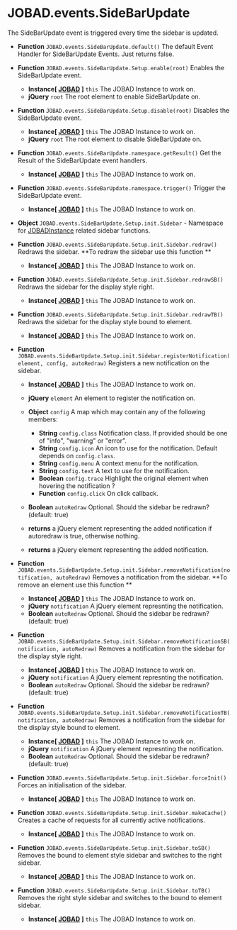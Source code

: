 # JOBAD.events.SideBarUpdate

The SideBarUpdate event is triggered every time the sidebar is updated. 

* **Function** `JOBAD.events.SideBarUpdate.default()` The default Event Handler for SideBarUpdate Events. Just returns false. 

* **Function** `JOBAD.events.SideBarUpdate.Setup.enable(root)` Enables the SideBarUpdate event. 
	* **Instance[ [JOBAD](../JOBADInstance/index.md) ]** `this` The JOBAD Instance to work on. 
	* **jQuery** `root` The root element to enable SideBarUpdate on. 
* **Function** `JOBAD.events.SideBarUpdate.Setup.disable(root)` Disables the SideBarUpdate event. 
	* **Instance[ [JOBAD](../JOBADInstance/index.md) ]** `this` The JOBAD Instance to work on. 
	* **jQuery** `root` The root element to disable SideBarUpdate on. 

* **Function** `JOBAD.events.SideBarUpdate.namespace.getResult()` Get the Result of the SideBarUpdate event handlers. 
	* **Instance[ [JOBAD](../JOBADInstance/index.md) ]** `this` The JOBAD Instance to work on. 

* **Function** `JOBAD.events.SideBarUpdate.namespace.trigger()` Trigger the SideBarUpdate event. 
	* **Instance[ [JOBAD](../JOBADInstance/index.md) ]** `this` The JOBAD Instance to work on. 

* **Object** `JOBAD.events.SideBarUpdate.Setup.init.Sidebar` - Namespace for [JOBADInstance](../JOBADInstance/index.md) related sidebar functions. 

* **Function** `JOBAD.events.SideBarUpdate.Setup.init.Sidebar.redraw()` Redraws the sidebar. **To redraw the sidebar use this function **
	* **Instance[ [JOBAD](../JOBADInstance/index.md) ]** `this` The JOBAD Instance to work on. 
* **Function** `JOBAD.events.SideBarUpdate.Setup.init.Sidebar.redrawSB()` Redraws the sidebar for the display style right. 
	* **Instance[ [JOBAD](../JOBADInstance/index.md) ]** `this` The JOBAD Instance to work on. 
* **Function** `JOBAD.events.SideBarUpdate.Setup.init.Sidebar.redrawTB()` Redraws the sidebar for the display style bound to element. 
	* **Instance[ [JOBAD](../JOBADInstance/index.md) ]** `this` The JOBAD Instance to work on. 

* **Function** `JOBAD.events.SideBarUpdate.Setup.init.Sidebar.registerNotification(element, config, autoRedraw)` Registers a new notification on the sidebar. 
	* **Instance[ [JOBAD](../JOBADInstance/index.md) ]** `this` The JOBAD Instance to work on. 
	* **jQuery** `element` An element to register the notification on. 
	* **Object** `config` A map which may contain any of the following members: 
		* **String** `config.class` Notification class. If provided should be one of "info", "warning" or "error". 
		* **String** `config.icon` An icon to use for the notification. Default depends on `config.class`. 
		* **String** `config.menu` A context menu for the notification. 
		* **String** `config.text` A text to use for the notification. 
		* **Boolean** `config.trace` Highlight the original element when hovering the notification ? 
		* **Function** `config.click` On click callback. 
	* **Boolean** `autoRedraw` Optional. Should the sidebar be redrawn? (default: true)
	* **returns** a jQuery element representing the added notification if autoredraw is true, otherwise nothing. 
	
	
	* **returns** a jQuery element representing the added notification. 

* **Function** `JOBAD.events.SideBarUpdate.Setup.init.Sidebar.removeNotification(notification, autoRedraw)` Removes a notification from the sidebar. **To remove an element use this function **
	* **Instance[ [JOBAD](../JOBADInstance/index.md) ]** `this` The JOBAD Instance to work on. 
	* **jQuery** `notification` A jQuery element represnting the notification. 
	* **Boolean** `autoRedraw` Optional. Should the sidebar be redrawn? (default: true)

* **Function** `JOBAD.events.SideBarUpdate.Setup.init.Sidebar.removeNotificationSB(notification, autoRedraw)` Removes a notification from the sidebar for the display style right. 
	* **Instance[ [JOBAD](../JOBADInstance/index.md) ]** `this` The JOBAD Instance to work on. 
	* **jQuery** `notification` A jQuery element represnting the notification. 
	* **Boolean** `autoRedraw` Optional. Should the sidebar be redrawn? (default: true)

* **Function** `JOBAD.events.SideBarUpdate.Setup.init.Sidebar.removeNotificationTB(notification, autoRedraw)` Removes a notification from the sidebar for the display style bound to element. 
	* **Instance[ [JOBAD](../JOBADInstance/index.md) ]** `this` The JOBAD Instance to work on. 
	* **jQuery** `notification` A jQuery element represnting the notification. 
	* **Boolean** `autoRedraw` Optional. Should the sidebar be redrawn? (default: true)
	
* **Function** `JOBAD.events.SideBarUpdate.Setup.init.Sidebar.forceInit()` Forces an initialisation of the sidebar. 
	* **Instance[ [JOBAD](../JOBADInstance/index.md) ]** `this` The JOBAD Instance to work on. 

* **Function** `JOBAD.events.SideBarUpdate.Setup.init.Sidebar.makeCache()` Creates a cache of requests for all currently active notifications. 
	* **Instance[ [JOBAD](../JOBADInstance/index.md) ]** `this` The JOBAD Instance to work on. 
	
* **Function** `JOBAD.events.SideBarUpdate.Setup.init.Sidebar.toSB()` Removes the bound to element style sidebar and switches to the right sidebar. 
	* **Instance[ [JOBAD](../JOBADInstance/index.md) ]** `this` The JOBAD Instance to work on. 
	
* **Function** `JOBAD.events.SideBarUpdate.Setup.init.Sidebar.toTB()` Removes the right style sidebar and switches to the bound to element sidebar. 
	* **Instance[ [JOBAD](../JOBADInstance/index.md) ]** `this` The JOBAD Instance to work on. 
